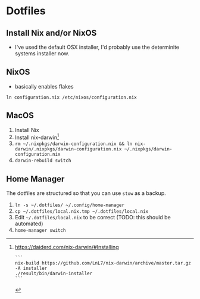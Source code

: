 # Dotfiles

## Install Nix and/or NixOS

- I've used the default OSX installer, I'd probably use the determinite systems
installer now.

## NixOS

- basically enables flakes

`ln configuration.nix /etc/nixos/configuration.nix`

## MacOS

1. Install Nix
2. Install nix-darwin[^darwin]
3. `rm ~/.nixpkgs/darwin-configuration.nix && ln nix-darwin/.nixpkgs/darwin-configuration.nix ~/.nixpkgs/darwin-configuration.nix`
4. `darwin-rebuild switch`

## Home Manager

The dotfiles are structured so that you can use `stow` as a backup.

1. `ln -s ~/.dotfiles/ ~/.config/home-manager`
2. `cp ~/.dotfiles/local.nix.tmp ~/.dotfiles/local.nix`
3. Edit `~/.dotfiles/local.nix` to be correct (TODO: this should be automated)
4. `home-manager switch`

[^home]: https://nix-community.github.io/home-manager/index.html#sec-install-standalone

        ```
        nix-channel --add https://github.com/nix-community/home-manager/archive/master.tar.gz home-manager
        nix-channel --update
        ```

        `nix-shell '<home-manager>' -A install`

[^darwin]: https://daiderd.com/nix-darwin/#Installing

        ```
        nix-build https://github.com/LnL7/nix-darwin/archive/master.tar.gz -A installer
        ./result/bin/darwin-installer
        ```
